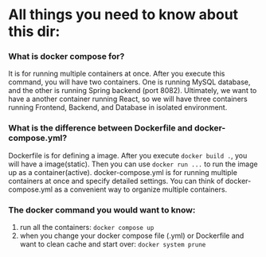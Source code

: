 # All things you need to know about this dir:

### What is docker compose for?
It is for running multiple containers at once. After you execute this command, you will have two 
containers. One is running MySQL database, and the other is running Spring backend (port 8082). Ultimately, we want to have a another container running React, so we will have three containers running Frontend, Backend, and Database in isolated environment.

### What is the difference between Dockerfile and docker-compose.yml?
Dockerfile is for defining a image. After you execute `docker build .`, you will have a image(static). Then you can use `docker run ...` to run the image up as a container(active). docker-compose.yml is for running multiple containers at once and specify detailed settings. You can think of docker-compose.yml as a convenient way to organize multiple containers.

### The docker command you would want to know:

1. run all the containers: `docker compose up`
2. when you change your docker compose file (.yml) or Dockerfile and want
to clean cache and start over: `docker system prune`
